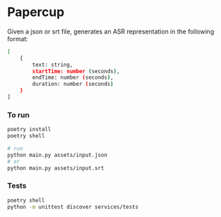 # Papercup

Given a json or srt file, generates an ASR representation in the following format:

```bash
[
    {
        text: string,
        startTime: number (seconds),
        endTime: number (seconds),
        duration: number (seconds)
    }
]
```

### To run

``` bash
poetry install
poetry shell

# run
python main.py assets/input.json
# or
python main.py assets/input.srt
```

### Tests
``` bash
poetry shell
python -m unittest discover services/tests
```